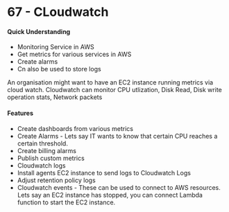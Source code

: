 # 67 - CLoudwatch

#### Quick Understanding

* Monitoring Service in AWS
* Get metrics for various services in AWS
* Create alarms
* Cn also be used to store logs

An organisation might want to have an EC2 instance running metrics via cloud watch. Cloudwatch can monitor CPU utlization, Disk Read, Disk write operation stats, Network packets

#### Features

* Create dashboards from various metrics 
* Create Alarms - Lets say IT wants to know that certain CPU reaches a certain threshold.
* Create billing alarms
* Publish custom metrics
* Cloudwatch logs
* Install agents EC2 instance to send logs to Cloudwatch Logs
* Adjust retention policy logs
* Cloudwatch events - These can be used to connect to AWS resources. Lets say an EC2 instance has stopped, you can connect Lambda function to start the EC2 instance. 



